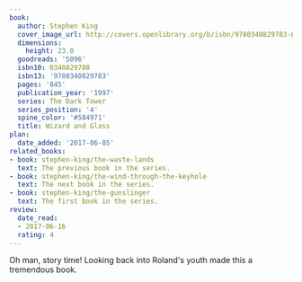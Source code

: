 ```yaml
---
book:
  author: Stephen King
  cover_image_url: http://covers.openlibrary.org/b/isbn/9780340829783-L.jpg
  dimensions:
    height: 23.0
  goodreads: '5096'
  isbn10: 0340829788
  isbn13: '9780340829783'
  pages: '845'
  publication_year: '1997'
  series: The Dark Tower
  series_position: '4'
  spine_color: '#584971'
  title: Wizard and Glass
plan:
  date_added: '2017-06-05'
related_books:
- book: stephen-king/the-waste-lands
  text: The previous book in the series.
- book: stephen-king/the-wind-through-the-keyhole
  text: The next book in the series.
- book: stephen-king/the-gunslinger
  text: The first book in the series.
review:
  date_read:
  - 2017-06-16
  rating: 4
---
```


Oh man, story time! Looking back into Roland's youth made this a tremendous book.
